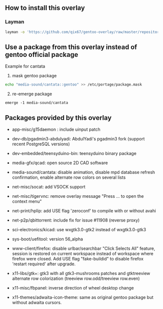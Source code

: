 How to install this overlay
----------------------------

### Layman
```sh
layman -o 'https://github.com/qix67/gentoo-overlay/raw/master/repositories.xml' -f -a qix67
```

Use a package from this overlay instead of gentoo official package
------------------------------------------------------------------

Example for cantata

1. mask gentoo package
```sh
echo "media-sound/cantata::gentoo" >> /etc/portage/package.mask
```

2. re-emerge package
```
emerge -1 media-sound/cantata
```

Packages provided by this overlay
---------------------------------

* app-misc/g15daemon : include uinput patch

* dev-db/pgadmin3-abdulyadi: AbdulYadi's pgadmin3 fork (support recent PostgreSQL versions)

* dev-embedded/teensyduino-bin: teensyduino binary package

* media-gfx/qcad: open source 2D CAD software

* media-sound/cantata: disable animation, disable mpd database refresh confirmation, enable alternate row colors on several lists

* net-misc/socat: add VSOCK support
* net-misc/tigervnc: remove overlay message "Press ... to open the context menu"

* net-print/hplip: add USE flag 'zeroconf' to compile with or without avahi

* net-p2p/qbittorrent: include fix for issue #11908 (reverse proxy)

* sci-electronics/kicad: use wxgtk3.0-gtk2 instead of wxgtk3.0-gtk3

* sys-boot/uefitool: version 56_alpha

* www-client/firefox: disable urlbar/searchbar "Click Selects All" feature, session is restored on current workspace instead of workspace where firefox were closed. Add USE flag "fake-buildid" to disable firefox 'restart required' after upgrade.

* x11-libs/gtk+: gtk3 with all gtk3-mushrooms patches and gtktreeview alternate row colorization (treeview row.odd/treeview row.even)

* x11-misc/fbpanel: inverse direction of wheel desktop change

* x11-themes/adwaita-icon-theme: same as original gentoo package but without adwaita cursors.


